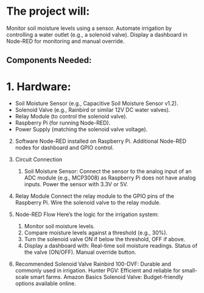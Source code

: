 # The project will:
  Monitor soil moisture levels using a sensor.
  Automate irrigation by controlling a water outlet (e.g., a solenoid valve).
  Display a dashboard in Node-RED for monitoring and manual override.

## Components Needed:
# 1. Hardware:
  - Soil Moisture Sensor (e.g., Capacitive Soil Moisture Sensor v1.2).
  - Solenoid Valve (e.g., Rainbird or similar 12V DC water valves).
  - Relay Module (to control the solenoid valve).
  - Raspberry Pi (for running Node-RED).
  - Power Supply (matching the solenoid valve voltage).

2. Software
    Node-RED installed on Raspberry Pi.
    Additional Node-RED nodes for dashboard and GPIO control.

3. Circuit Connection
    1. Soil Moisture Sensor:
      Connect the sensor to the analog input of an ADC module (e.g., MCP3008) as Raspberry Pi does not have analog inputs.
      Power the sensor with 3.3V or 5V.
4. Relay Module
      Connect the relay module to the GPIO pins of the Raspberry Pi.
      Wire the solenoid valve to the relay module.

5. Node-RED Flow
    Here’s the logic for the irrigation system:
    1. Monitor soil moisture levels.
    2. Compare moisture levels against a threshold (e.g., 30%).
    3. Turn the solenoid valve ON if below the threshold, OFF if above.
    4. Display a dashboard with:
      Real-time soil moisture readings.
      Status of the valve (ON/OFF).
      Manual override button.
      
6. Recommended Solenoid Valve
    Rainbird 100-DVF: Durable and commonly used in irrigation.
    Hunter PGV: Efficient and reliable for small-scale smart farms.
    Amazon Basics Solenoid Valve: Budget-friendly options available online.
